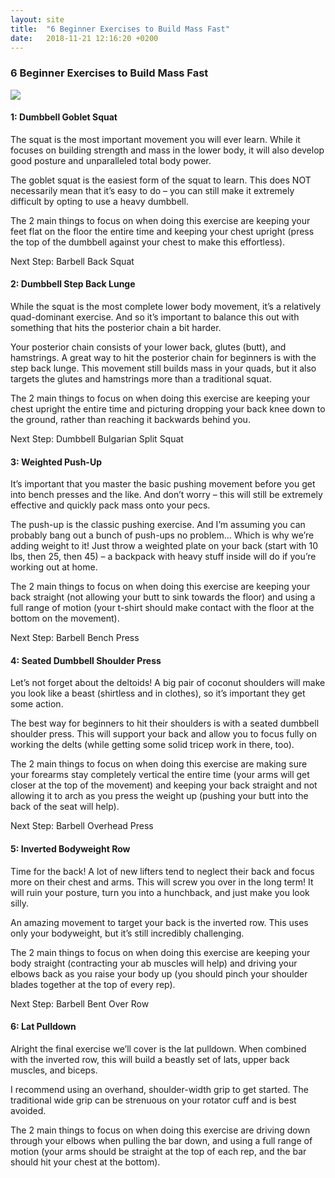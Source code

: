 ```yaml
---
layout: site
title:  "6 Beginner Exercises to Build Mass Fast"
date:   2018-11-21 12:16:20 +0200
---
```


<h3 class="center-header"> 6 Beginner Exercises to Build Mass Fast </h3>

<p class="img-wrap">
    <img class="post-img" src="{{ site.baseurl }}/images/posts/6 Beginner Exercises to Build Mass Fast/1.jpg">
</p>

<h4 class="center-header">1: Dumbbell Goblet Squat</h4>

The squat is the most important movement you will ever learn. While it focuses on building strength and mass in the lower body, it will also develop good posture and unparalleled total body power.

The goblet squat is the easiest form of the squat to learn. This does NOT necessarily mean that it’s easy to do – you can still make it extremely difficult by opting to use a heavy dumbbell.

The 2 main things to focus on when doing this exercise are keeping your feet flat on the floor the entire time and keeping your chest upright (press the top of the dumbbell against your chest to make this effortless).

Next Step: Barbell Back Squat

<h4 class="center-header">2: Dumbbell Step Back Lunge</h4>

While the squat is the most complete lower body movement, it’s a relatively quad-dominant exercise. And so it’s important to balance this out with something that hits the posterior chain a bit harder.

Your posterior chain consists of your lower back, glutes (butt), and hamstrings. A great way to hit the posterior chain for beginners is with the step back lunge. This movement still builds mass in your quads, but it also targets the glutes and hamstrings more than a traditional squat.

The 2 main things to focus on when doing this exercise are keeping your chest upright the entire time and picturing dropping your back knee down to the ground, rather than reaching it backwards behind you.

Next Step: Dumbbell Bulgarian Split Squat

<h4 class="center-header">3: Weighted Push-Up</h4>

It’s important that you master the basic pushing movement before you get into bench presses and the like. And don’t worry – this will still be extremely effective and quickly pack mass onto your pecs.

The push-up is the classic pushing exercise. And I’m assuming you can probably bang out a bunch of push-ups no problem… Which is why we’re adding weight to it! Just throw a weighted plate on your back (start with 10 lbs, then 25, then 45) – a backpack with heavy stuff inside will do if you’re working out at home.

The 2 main things to focus on when doing this exercise are keeping your back straight (not allowing your butt to sink towards the floor) and using a full range of motion (your t-shirt should make contact with the floor at the bottom on the movement).

Next Step: Barbell Bench Press

<h4 class="center-header">4: Seated Dumbbell Shoulder Press</h4>

Let’s not forget about the deltoids! A big pair of coconut shoulders will make you look like a beast (shirtless and in clothes), so it’s important they get some action.

The best way for beginners to hit their shoulders is with a seated dumbbell shoulder press. This will support your back and allow you to focus fully on working the delts (while getting some solid tricep work in there, too).

The 2 main things to focus on when doing this exercise are making sure your forearms stay completely vertical the entire time (your arms will get closer at the top of the movement) and keeping your back straight and not allowing it to arch as you press the weight up (pushing your butt into the back of the seat will help).

Next Step: Barbell Overhead Press

<h4 class="center-header">5: Inverted Bodyweight Row</h4>

Time for the back! A lot of new lifters tend to neglect their back and focus more on their chest and arms. This will screw you over in the long term! It will ruin your posture, turn you into a hunchback, and just make you look silly.

An amazing movement to target your back is the inverted row. This uses only your bodyweight, but it’s still incredibly challenging.

The 2 main things to focus on when doing this exercise are keeping your body straight (contracting your ab muscles will help) and driving your elbows back as you raise your body up (you should pinch your shoulder blades together at the top of every rep).

Next Step: Barbell Bent Over Row

<h4 class="center-header">6: Lat Pulldown</h4>

Alright the final exercise we’ll cover is the lat pulldown. When combined with the inverted row, this will build a beastly set of lats, upper back muscles, and biceps.

I recommend using an overhand, shoulder-width grip to get started. The traditional wide grip can be strenuous on your rotator cuff and is best avoided.

The 2 main things to focus on when doing this exercise are driving down through your elbows when pulling the bar down, and using a full range of motion (your arms should be straight at the top of each rep, and the bar should hit your chest at the bottom).